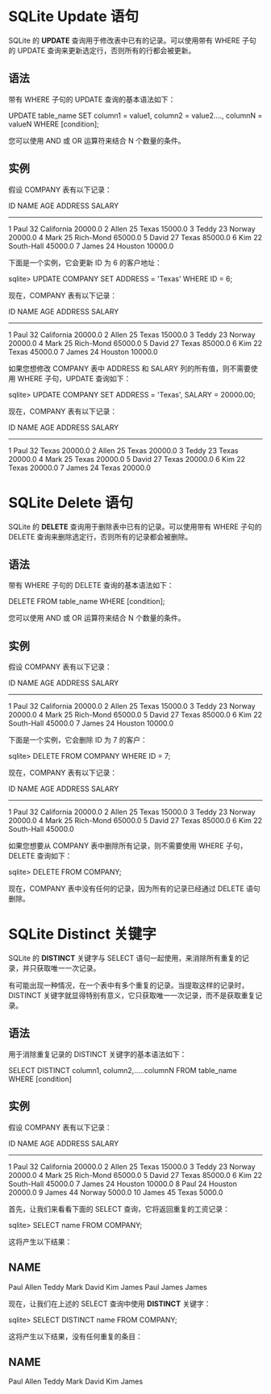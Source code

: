 # SQLite Update 语句

SQLite 的 **UPDATE** 查询用于修改表中已有的记录。可以使用带有 WHERE 子句的 UPDATE 查询来更新选定行，否则所有的行都会被更新。

## 语法

带有 WHERE 子句的 UPDATE 查询的基本语法如下：

UPDATE table_name
SET column1 = value1, column2 = value2...., columnN = valueN
WHERE [condition];

您可以使用 AND 或 OR 运算符来结合 N 个数量的条件。

## 实例

假设 COMPANY 表有以下记录：

ID          NAME        AGE         ADDRESS     SALARY
----------  ----------  ----------  ----------  ----------
1           Paul        32          California  20000.0
2           Allen       25          Texas       15000.0
3           Teddy       23          Norway      20000.0
4           Mark        25          Rich-Mond   65000.0
5           David       27          Texas       85000.0
6           Kim         22          South-Hall  45000.0
7           James       24          Houston     10000.0

下面是一个实例，它会更新 ID 为 6 的客户地址：

sqlite> UPDATE COMPANY SET ADDRESS = 'Texas' WHERE ID = 6;

现在，COMPANY 表有以下记录：

ID          NAME        AGE         ADDRESS     SALARY
----------  ----------  ----------  ----------  ----------
1           Paul        32          California  20000.0
2           Allen       25          Texas       15000.0
3           Teddy       23          Norway      20000.0
4           Mark        25          Rich-Mond   65000.0
5           David       27          Texas       85000.0
6           Kim         22          Texas       45000.0
7           James       24          Houston     10000.0

如果您想修改 COMPANY 表中 ADDRESS 和 SALARY 列的所有值，则不需要使用 WHERE 子句，UPDATE 查询如下：

sqlite> UPDATE COMPANY SET ADDRESS = 'Texas', SALARY = 20000.00;

现在，COMPANY 表有以下记录：

ID          NAME        AGE         ADDRESS     SALARY
----------  ----------  ----------  ----------  ----------
1           Paul        32          Texas       20000.0
2           Allen       25          Texas       20000.0
3           Teddy       23          Texas       20000.0
4           Mark        25          Texas       20000.0
5           David       27          Texas       20000.0
6           Kim         22          Texas       20000.0
7           James       24          Texas       20000.0

# SQLite Delete 语句

SQLite 的 **DELETE** 查询用于删除表中已有的记录。可以使用带有 WHERE 子句的 DELETE 查询来删除选定行，否则所有的记录都会被删除。

## 语法

带有 WHERE 子句的 DELETE 查询的基本语法如下：

DELETE FROM table_name
WHERE [condition];

您可以使用 AND 或 OR 运算符来结合 N 个数量的条件。

## 实例

假设 COMPANY 表有以下记录：

ID          NAME        AGE         ADDRESS     SALARY
----------  ----------  ----------  ----------  ----------
1           Paul        32          California  20000.0
2           Allen       25          Texas       15000.0
3           Teddy       23          Norway      20000.0
4           Mark        25          Rich-Mond   65000.0
5           David       27          Texas       85000.0
6           Kim         22          South-Hall  45000.0
7           James       24          Houston     10000.0

下面是一个实例，它会删除 ID 为 7 的客户：

sqlite> DELETE FROM COMPANY WHERE ID = 7;

现在，COMPANY 表有以下记录：

ID          NAME        AGE         ADDRESS     SALARY
----------  ----------  ----------  ----------  ----------
1           Paul        32          California  20000.0
2           Allen       25          Texas       15000.0
3           Teddy       23          Norway      20000.0
4           Mark        25          Rich-Mond   65000.0
5           David       27          Texas       85000.0
6           Kim         22          South-Hall  45000.0

如果您想要从 COMPANY 表中删除所有记录，则不需要使用 WHERE 子句，DELETE 查询如下：

sqlite> DELETE FROM COMPANY;

现在，COMPANY 表中没有任何的记录，因为所有的记录已经通过 DELETE 语句删除。


# SQLite Distinct 关键字

SQLite 的 **DISTINCT** 关键字与 SELECT 语句一起使用，来消除所有重复的记录，并只获取唯一一次记录。

有可能出现一种情况，在一个表中有多个重复的记录。当提取这样的记录时，DISTINCT 关键字就显得特别有意义，它只获取唯一一次记录，而不是获取重复记录。

## 语法

用于消除重复记录的 DISTINCT 关键字的基本语法如下：

SELECT DISTINCT column1, column2,.....columnN 
FROM table_name
WHERE [condition]

## 实例

假设 COMPANY 表有以下记录：

ID          NAME        AGE         ADDRESS     SALARY
----------  ----------  ----------  ----------  ----------
1           Paul        32          California  20000.0
2           Allen       25          Texas       15000.0
3           Teddy       23          Norway      20000.0
4           Mark        25          Rich-Mond   65000.0
5           David       27          Texas       85000.0
6           Kim         22          South-Hall  45000.0
7           James       24          Houston     10000.0
8           Paul        24          Houston     20000.0
9           James       44          Norway      5000.0
10          James       45          Texas       5000.0

首先，让我们来看看下面的 SELECT 查询，它将返回重复的工资记录：

sqlite> SELECT name FROM COMPANY;

这将产生以下结果：

NAME
----------
Paul
Allen
Teddy
Mark
David
Kim
James
Paul
James
James

现在，让我们在上述的 SELECT 查询中使用 **DISTINCT** 关键字：

sqlite> SELECT DISTINCT name FROM COMPANY;

这将产生以下结果，没有任何重复的条目：

NAME
----------
Paul
Allen
Teddy
Mark
David
Kim
James